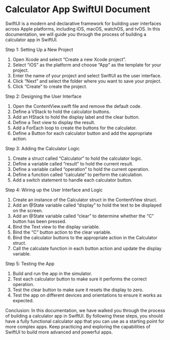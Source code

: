 # Calculator App SwiftUI Document

SwiftUI is a modern and declarative framework for building user interfaces across Apple platforms, including iOS, macOS, watchOS, and tvOS. In this documentation, we will guide you through the process of building a calculator app in SwiftUI.


Step 1: Setting Up a New Project
1. Open Xcode and select “Create a new Xcode project”.
2. Select “iOS” as the platform and choose “App” as the template for your project.
3. Enter the name of your project and select SwiftUI as the user interface.
4. Click “Next” and select the folder where you want to save your project.
5. Click “Create” to create the project.


Step 2: Designing the User Interface
1. Open the ContentView.swift file and remove the default code.
2. Define a VStack to hold the calculator buttons.
3. Add an HStack to hold the display label and the clear button.
4. Define a Text view to display the result.
5. Add a ForEach loop to create the buttons for the calculator.
6. Define a Button for each calculator button and add the appropriate action.


Step 3: Adding the Calculator Logic
1. Create a struct called “Calculator” to hold the calculator logic.
2. Define a variable called “result” to hold the current result.
3. Define a variable called “operation” to hold the current operation.
4. Define a function called “calculate” to perform the calculation.
5. Add a switch statement to handle each calculator button.


Step 4: Wiring up the User Interface and Logic
1. Create an instance of the Calculator struct in the ContentView struct.
2. Add an @State variable called “display” to hold the text to be displayed on the screen.
3. Add an @State variable called “clear” to determine whether the “C” button has been pressed.
4. Bind the Text view to the display variable.
5. Bind the “C” button action to the clear variable.
6. Bind the calculator buttons to the appropriate action in the Calculator struct.
7. Call the calculate function in each button action and update the display variable.


Step 5: Testing the App
1. Build and run the app in the simulator.
2. Test each calculator button to make sure it performs the correct operation.
3. Test the clear button to make sure it resets the display to zero.
4. Test the app on different devices and orientations to ensure it works as expected.


Conclusion:
In this documentation, we have walked you through the process of building a calculator app in SwiftUI. By following these steps, you should have a fully functional calculator app that you can use as a starting point for more complex apps. Keep practicing and exploring the capabilities of SwiftUI to build more advanced and powerful apps.
